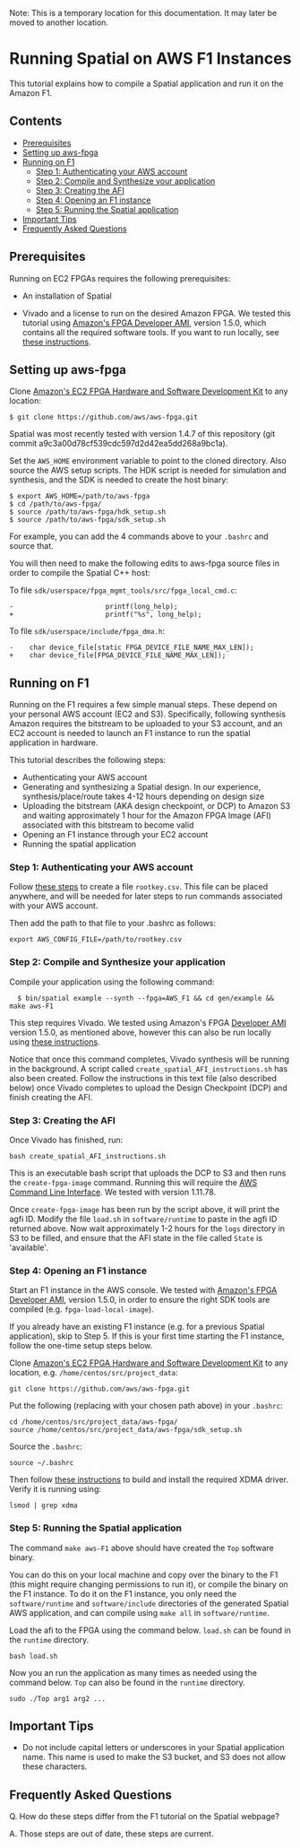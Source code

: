 Note: This is a temporary location for this documentation. It may later be moved to another location.

# Running Spatial on AWS F1 Instances

This tutorial explains how to compile a Spatial application and run it on the Amazon F1.

## Contents

  * [Prerequisites](#prerequisites)
  * [Setting up aws-fpga](#setting-up-aws-fpga)
  * [Running on F1](#running-on-f1)
    + [Step 1: Authenticating your AWS account](#step-1-authenticating-your-aws-account)
    + [Step 2: Compile and Synthesize your application](#step-2-compile-and-synthesize-your-application)
    + [Step 3: Creating the AFI](#step-3-creating-the-afi)
    + [Step 4: Opening an F1 instance](#step-4-opening-an-f1-instance)
    + [Step 5: Running the Spatial application](#step-5-running-the-spatial-application)
  * [Important Tips](#important-tips)
  * [Frequently Asked Questions](#frequently-asked-questions)

## Prerequisites

Running on EC2 FPGAs requires the following prerequisites:

* An installation of Spatial

* Vivado and a license to run on the desired Amazon FPGA. We tested this tutorial using [Amazon's FPGA Developer AMI](https://aws.amazon.com/marketplace/pp/B06VVYBLZZ#), version 1.5.0, which contains all the required software tools.
If you want to run locally, see [these instructions](https://github.com/aws/aws-fpga/blob/0c8aceaa5a36f34879ab431955c66ad4cae3ff42/hdk/docs/on_premise_licensing_help.md).


## Setting up aws-fpga

Clone [Amazon's EC2 FPGA Hardware and Software Development Kit](https://github.com/aws/aws-fpga/) to any location:

```
$ git clone https://github.com/aws/aws-fpga.git
```

Spatial was most recently tested with version 1.4.7 of this repository (git commit a9c3a00d78cf539cdc597d2d42ea5dd268a9bc1a).

Set the `AWS_HOME` environment variable to point to the cloned directory. Also source the AWS setup scripts. The HDK script is needed for simulation and synthesis, and the SDK is needed to create the host binary:

```
$ export AWS_HOME=/path/to/aws-fpga
$ cd /path/to/aws-fpga/
$ source /path/to/aws-fpga/hdk_setup.sh
$ source /path/to/aws-fpga/sdk_setup.sh
```

For example, you can add the 4 commands above to your `.bashrc` and source that.

You will then need to make the following edits to aws-fpga source files in order to compile the Spatial C++ host:

To file `sdk/userspace/fpga_mgmt_tools/src/fpga_local_cmd.c`:
```
-                       printf(long_help);
+                       printf("%s", long_help);
```

To file `sdk/userspace/include/fpga_dma.h`:
```
-    char device_file[static FPGA_DEVICE_FILE_NAME_MAX_LEN]);
+    char device_file[FPGA_DEVICE_FILE_NAME_MAX_LEN]);
```

## Running on F1

Running on the F1 requires a few simple manual steps. These depend on your personal AWS account (EC2 and S3). Specifically, following synthesis Amazon requires the bitstream to be uploaded to your S3 account, and an EC2 account is needed to launch an F1 instance to run the spatial application in hardware.

This tutorial describes the following steps:

* Authenticating your AWS account
* Generating and synthesizing a Spatial design. In our experience, synthesis/place/route takes 4-12 hours depending on design size
* Uploading the bitstream (AKA design checkpoint, or DCP) to Amazon S3 and waiting approximately 1 hour for the Amazon FPGA Image (AFI) associated with this bitstream to become valid
* Opening an F1 instance through your EC2 account
* Running the spatial application

### Step 1: Authenticating your AWS account

Follow [these steps](https://docs.aws.amazon.com/IAM/latest/UserGuide/id_root-user.html#id_root-user_manage_add-key) to create a file `rootkey.csv`. This file can be placed anywhere, and will be needed for later steps to run commands associated with your AWS account.

Then add the path to that file to your .bashrc as follows:

```
export AWS_CONFIG_FILE=/path/to/rootkey.csv
```

### Step 2: Compile and Synthesize your application

Compile your application using the following command:

```
  $ bin/spatial example --synth --fpga=AWS_F1 && cd gen/example && make aws-F1
```

This step requires Vivado. We tested using Amazon's FPGA [Developer AMI](https://aws.amazon.com/marketplace/pp/B06VVYBLZZ#) version 1.5.0, as mentioned above, however this can also be run locally using [these instructions](https://github.com/aws/aws-fpga/blob/0c8aceaa5a36f34879ab431955c66ad4cae3ff42/hdk/docs/on_premise_licensing_help.md).

Notice that once this command completes, Vivado synthesis will be running in the background. A script called `create_spatial_AFI_instructions.sh` has also been created. Follow the instructions in this text file (also described below) once Vivado completes to upload the Design Checkpoint (DCP) and finish creating the AFI.

### Step 3: Creating the AFI

Once Vivado has finished, run:

```
bash create_spatial_AFI_instructions.sh
```

This is an executable bash script that uploads the DCP to S3 and then runs the `create-fpga-image` command.
Running this will require the [AWS Command Line Interface](https://docs.aws.amazon.com/cli/latest/userguide/cli-chap-install.html). We tested with version 1.11.78.

Once `create-fpga-image` has been run by the script above, it will print the agfi ID.
Modify the file `load.sh` in `software/runtime` to paste in the agfi ID returned above.
Now wait approximately 1-2 hours for the `logs` directory in S3 to be filled, and ensure that the AFI state in the file called `State` is 'available'.


### Step 4: Opening an F1 instance

Start an F1 instance in the AWS console. We tested with 
[Amazon's FPGA Developer AMI](https://aws.amazon.com/marketplace/pp/B06VVYBLZZ#), version 1.5.0, 
in order to ensure the right SDK tools are compiled (e.g. `fpga-load-local-image`).

If you already have an existing F1 instance (e.g. for a previous Spatial application), skip to Step 5. If this is your first time starting the F1 instance, follow the one-time setup steps below.

Clone [Amazon's EC2 FPGA Hardware and Software Development Kit](https://github.com/aws/aws-fpga/) to any location, e.g. `/home/centos/src/project_data`:

```
git clone https://github.com/aws/aws-fpga.git
```

Put the following (replacing with your chosen path above) in your `.bashrc`:

```
cd /home/centos/src/project_data/aws-fpga/
source /home/centos/src/project_data/aws-fpga/sdk_setup.sh
```

Source the `.bashrc`:

```
source ~/.bashrc
```

Then follow [these instructions](https://github.com/aws/aws-fpga/blob/9791342cd752ca3b7a631afec1f4ab3c6390d274/sdk/linux_kernel_drivers/xdma/xdma_install.md) to build and install the required XDMA driver. Verify it is running using:

```
lsmod | grep xdma
```


### Step 5: Running the Spatial application

The command `make aws-F1` above should have created the `Top` software binary.

You can do this on your local machine and copy over the binary to the F1 (this might require changing permissions to run it), or compile the binary on the F1 instance. To do it on the F1 instance, you only need the `software/runtime` and `software/include` directories of the generated Spatial AWS application, and can compile using `make all` in `software/runtime`.

Load the afi to the FPGA using the command below. `load.sh` can be found in the `runtime` directory.

```
bash load.sh
```

Now you an run the application as many times as needed using the command below. `Top` can also be found in the `runtime` directory.

```
sudo ./Top arg1 arg2 ...
```


## Important Tips

* Do not include capital letters or underscores in your Spatial application name. This name is used to make the S3 bucket, and S3 does not allow these characters.

## Frequently Asked Questions

Q. How do these steps differ from the F1 tutorial on the Spatial webpage?

A. Those steps are out of date, these steps are current.

